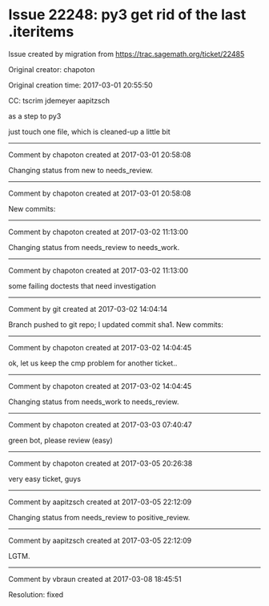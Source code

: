 # Issue 22248: py3 get rid of the last .iteritems

Issue created by migration from https://trac.sagemath.org/ticket/22485

Original creator: chapoton

Original creation time: 2017-03-01 20:55:50

CC:  tscrim jdemeyer aapitzsch

as a step to py3

just touch one file, which is cleaned-up a little bit


---

Comment by chapoton created at 2017-03-01 20:58:08

Changing status from new to needs_review.


---

Comment by chapoton created at 2017-03-01 20:58:08

New commits:


---

Comment by chapoton created at 2017-03-02 11:13:00

Changing status from needs_review to needs_work.


---

Comment by chapoton created at 2017-03-02 11:13:00

some failing doctests that need investigation


---

Comment by git created at 2017-03-02 14:04:14

Branch pushed to git repo; I updated commit sha1. New commits:


---

Comment by chapoton created at 2017-03-02 14:04:45

ok, let us keep the cmp problem for another ticket..


---

Comment by chapoton created at 2017-03-02 14:04:45

Changing status from needs_work to needs_review.


---

Comment by chapoton created at 2017-03-03 07:40:47

green bot, please review (easy)


---

Comment by chapoton created at 2017-03-05 20:26:38

very easy ticket, guys


---

Comment by aapitzsch created at 2017-03-05 22:12:09

Changing status from needs_review to positive_review.


---

Comment by aapitzsch created at 2017-03-05 22:12:09

LGTM.


---

Comment by vbraun created at 2017-03-08 18:45:51

Resolution: fixed
